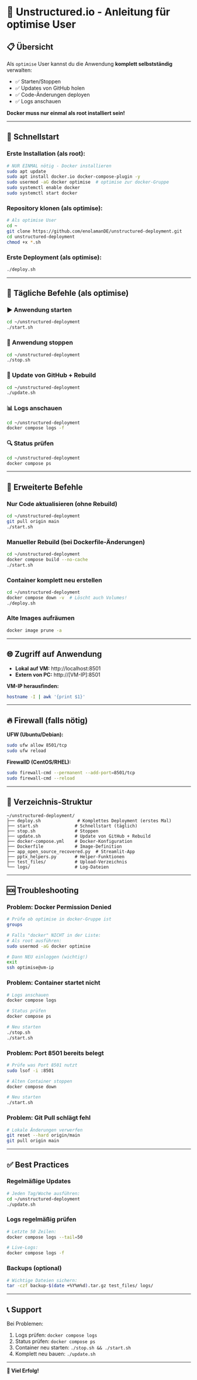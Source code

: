 # 🚀 Unstructured.io - Anleitung für optimise User

## 📋 Übersicht

Als `optimise` User kannst du die Anwendung **komplett selbstständig** verwalten:
- ✅ Starten/Stoppen
- ✅ Updates von GitHub holen
- ✅ Code-Änderungen deployen
- ✅ Logs anschauen

**Docker muss nur einmal als root installiert sein!**

---

## 🚀 Schnellstart

### Erste Installation (als root):
```bash
# NUR EINMAL nötig - Docker installieren
sudo apt update
sudo apt install docker.io docker-compose-plugin -y
sudo usermod -aG docker optimise  # optimise zur docker-Gruppe
sudo systemctl enable docker
sudo systemctl start docker
```

### Repository klonen (als optimise):
```bash
# Als optimise User
cd ~
git clone https://github.com/enolamanDE/unstructured-deployment.git
cd unstructured-deployment
chmod +x *.sh
```

### Erste Deployment (als optimise):
```bash
./deploy.sh
```

---

## 📝 Tägliche Befehle (als optimise)

### ▶️ Anwendung starten
```bash
cd ~/unstructured-deployment
./start.sh
```

### 🛑 Anwendung stoppen
```bash
cd ~/unstructured-deployment
./stop.sh
```

### 🔄 Update von GitHub + Rebuild
```bash
cd ~/unstructured-deployment
./update.sh
```

### 📊 Logs anschauen
```bash
cd ~/unstructured-deployment
docker compose logs -f
```

### 🔍 Status prüfen
```bash
cd ~/unstructured-deployment
docker compose ps
```

---

## 🔧 Erweiterte Befehle

### Nur Code aktualisieren (ohne Rebuild)
```bash
cd ~/unstructured-deployment
git pull origin main
./start.sh
```

### Manueller Rebuild (bei Dockerfile-Änderungen)
```bash
cd ~/unstructured-deployment
docker compose build --no-cache
./start.sh
```

### Container komplett neu erstellen
```bash
cd ~/unstructured-deployment
docker compose down -v  # Löscht auch Volumes!
./deploy.sh
```

### Alte Images aufräumen
```bash
docker image prune -a
```

---

## 🌐 Zugriff auf Anwendung

- **Lokal auf VM:** http://localhost:8501
- **Extern von PC:** http://[VM-IP]:8501

**VM-IP herausfinden:**
```bash
hostname -I | awk '{print $1}'
```

---

## 🔥 Firewall (falls nötig)

**UFW (Ubuntu/Debian):**
```bash
sudo ufw allow 8501/tcp
sudo ufw reload
```

**FirewallD (CentOS/RHEL):**
```bash
sudo firewall-cmd --permanent --add-port=8501/tcp
sudo firewall-cmd --reload
```

---

## 📂 Verzeichnis-Struktur

```
~/unstructured-deployment/
├── deploy.sh              # Komplettes Deployment (erstes Mal)
├── start.sh              # Schnellstart (täglich)
├── stop.sh               # Stoppen
├── update.sh             # Update von GitHub + Rebuild
├── docker-compose.yml    # Docker-Konfiguration
├── Dockerfile            # Image-Definition
├── app_open_source_recovered.py  # Streamlit-App
├── pptx_helpers.py       # Helper-Funktionen
├── test_files/           # Upload-Verzeichnis
└── logs/                 # Log-Dateien
```

---

## 🆘 Troubleshooting

### Problem: Docker Permission Denied
```bash
# Prüfe ob optimise in docker-Gruppe ist
groups

# Falls "docker" NICHT in der Liste:
# Als root ausführen:
sudo usermod -aG docker optimise

# Dann NEU einloggen (wichtig!)
exit
ssh optimise@vm-ip
```

### Problem: Container startet nicht
```bash
# Logs anschauen
docker compose logs

# Status prüfen
docker compose ps

# Neu starten
./stop.sh
./start.sh
```

### Problem: Port 8501 bereits belegt
```bash
# Prüfe was Port 8501 nutzt
sudo lsof -i :8501

# Alten Container stoppen
docker compose down

# Neu starten
./start.sh
```

### Problem: Git Pull schlägt fehl
```bash
# Lokale Änderungen verwerfen
git reset --hard origin/main
git pull origin main
```

---

## ✅ Best Practices

### Regelmäßige Updates
```bash
# Jeden Tag/Woche ausführen:
cd ~/unstructured-deployment
./update.sh
```

### Logs regelmäßig prüfen
```bash
# Letzte 50 Zeilen:
docker compose logs --tail=50

# Live-Logs:
docker compose logs -f
```

### Backups (optional)
```bash
# Wichtige Dateien sichern:
tar -czf backup-$(date +%Y%m%d).tar.gz test_files/ logs/
```

---

## 📞 Support

Bei Problemen:
1. Logs prüfen: `docker compose logs`
2. Status prüfen: `docker compose ps`
3. Container neu starten: `./stop.sh && ./start.sh`
4. Komplett neu bauen: `./update.sh`

---

**🎉 Viel Erfolg!**

